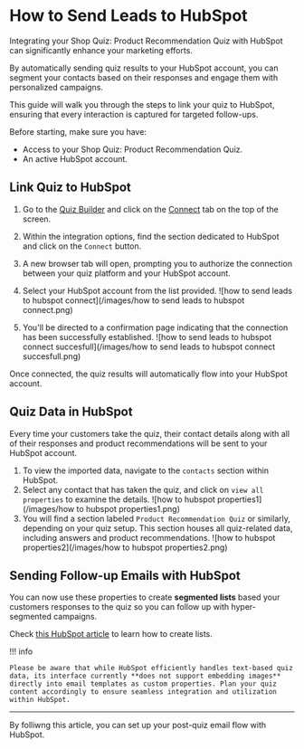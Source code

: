 # How to Send Leads to HubSpot

Integrating your Shop Quiz: Product Recommendation Quiz with HubSpot can significantly enhance your marketing efforts. 

By automatically sending quiz results to your HubSpot account, you can segment your contacts based on their responses and engage them with personalized campaigns. 

This guide will walk you through the steps to link your quiz to HubSpot, ensuring that every interaction is captured for targeted follow-ups.

Before starting, make sure you have:

- Access to your Shop Quiz: Product Recommendation Quiz.
- An active HubSpot account.

## Link Quiz to HubSpot

1. Go to the [Quiz Builder](https://docs.revenuehunt.com/reference/quiz-builder/) and click on the [Connect](https://docs.revenuehunt.com/reference/quiz-builder/#connect) tab on the top of the screen.
2. Within the integration options, find the section dedicated to HubSpot and click on the `Connect` button.
3. A new browser tab will open, prompting you to authorize the connection between your quiz platform and your HubSpot account.
4. Select your HubSpot account from the list provided.
    ![how to send leads to hubspot connect](/images/how to send leads to hubspot connect.png)
    
5. You'll be directed to a confirmation page indicating that the connection has been successfully established.
    ![how to send leads to hubspot connect succesfull](/images/how to send leads to hubspot connect succesfull.png)

Once connected, the quiz results will automatically flow into your HubSpot account. 

## Quiz Data in HubSpot

Every time your customers take the quiz, their contact details along with all of their responses and product recommendations will be sent to your HubSpot account.

1. To view the imported data, navigate to the `contacts` section within HubSpot.
2. Select any contact that has taken the quiz, and click on `view all properties` to examine the details.
    ![how to hubspot properties1](/images/how to hubspot properties1.png)
3. You will find a section labeled `Product Recommendation Quiz` or similarly, depending on your quiz setup. This section houses all quiz-related data, including answers and product recommendations.
    ![how to hubspot properties2](/images/how to hubspot properties2.png)

## Sending Follow-up Emails with HubSpot

You can now use these properties to create **segmented lists** based your customers responses to the quiz so you can follow up with hyper-segmented campaigns.

Check [this HubSpot article](https://knowledge.hubspot.com/lists/create-active-or-static-lists) to learn how to create lists.

!!! info

    Please be aware that while HubSpot efficiently handles text-based quiz data, its interface currently **does not support embedding images** directly into email templates as custom properties. Plan your quiz content accordingly to ensure seamless integration and utilization within HubSpot.

---
By folliwng this article, you can set up your post-quiz email flow with HubSpot.
